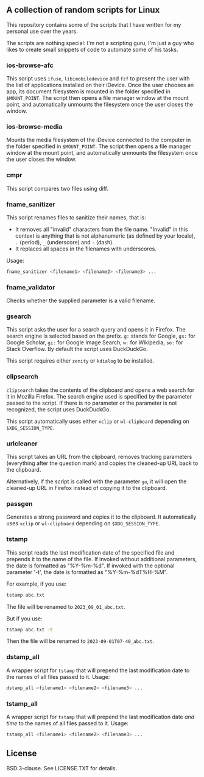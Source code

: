 ## A collection of random scripts for Linux

This repository contains some of the scripts that I have written for my personal use over the years.

The scripts are nothing special: I'm not a scripting guru, I'm just a guy who likes to create small snippets of code to automate some of his tasks.

### ios-browse-afc

This script uses `ifuse`, `libimobiledevice` and `fzf` to present the user with the list of applications installed on their iDevice. Once the user chooses an app, its document filesystem is mounted in the folder specified in `$MOUNT_POINT`. The script then opens a file manager window at the mount point, and automatically unmounts the filesystem once the user closes the window.

### ios-browse-media

Mounts the media filesystem of the iDevice connected to the computer in the folder specified in `$MOUNT_POINT`. The script then opens a file manager window at the mount point, and automatically unmounts the filesystem once the user closes the window. 

### cmpr

This script compares two files using diff.

### fname_sanitizer

This script renames files to sanitize their names, that is:

- It removes all "invalid" characters from the file name. "Invalid" in this context is anything that is not alphanumeric (as defined by your locale), `.` (period), `_` (underscore) and `-` (dash).
- It replaces all spaces in the filenames with underscores.

Usage:

```bash
fname_sanitizer <filename1> <filename2> <filename3> ...
```

### fname_validator

Checks whether the supplied parameter is a valid filename.

### gsearch

This script asks the user for a search query and opens it in Firefox. The search engine is selected based on the prefix. `g:` stands for Google, `gs:` for Google Scholar, `gi:` for Google Image Search, `w:` for Wikipedia, `so:` for Stack Overflow. By default the script uses DuckDuckGo. 

This script requires either `zenity` or `kdialog` to be installed.

### clipsearch

`clipsearch` takes the contents of the clipboard and opens a web search
for it in Mozilla Firefox. The search engine used is specified by the
parameter passed to the script. If there is no parameter or the
parameter is not recognized, the script uses DuckDuckGo. 

This script automatically uses either `xclip` or `wl-clipboard` depending on `$XDG_SESSION_TYPE`.

### urlcleaner

This script takes an URL from the clipboard, removes tracking parameters
(everything after the question mark) and copies the cleaned-up URL back
to the clipboard.

Alternatively, if the script is called with the parameter `go`, it will
open the cleaned-up URL in Firefox instead of copying it to the
clipboard.

### passgen
Generates a strong password and copies it to the clipboard. It automatically uses `xclip` or `wl-clipboard` depending on `$XDG_SESSION_TYPE`.

### tstamp

This script reads the last modification date of the specified file and prepends it to the name of the file. If invoked without additional parameters, the date is formatted as "%Y-%m-%d". If invoked with the
optional parameter '-t', the date is formatted as "%Y-%m-%dT%H-%M".

For example, if you use:

```bash
tstamp abc.txt
```

The file will be renamed to `2023_09_01_abc.txt`.

But if you use:

```bash
tstamp abc.txt -t
```

Then the file will be renamed to `2023-09-01T07-40_abc.txt`.

### dstamp_all

A wrapper script for `tstamp` that will prepend the last modification date to the names of all files passed to it. Usage:

```bash
dstamp_all <filename1> <filename2> <filename3> ...
```

### tstamp_all

A wrapper script for `tstamp` that will prepend the last modification date *and time* to the names of all files passed to it. Usage:

```bash
tstamp_all <filename1> <filename2> <filename3> ...
```

## License

BSD 3-clause. See LICENSE.TXT for details.
